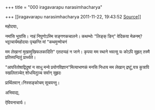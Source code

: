 +++
title = "000 iragavarapu narasimhacharya"

+++
[[iragavarapu narasimhacharya	2011-11-22, 19:43:52 [Source](https://groups.google.com/g/bvparishat/c/9mkUXnEgUwQ)]]



महोदयाः,

नमांसि भूयांसि। नाहं निपुणोऽस्मि सङ्गणकचालने। कथम्भोः "लिङ्क् डिन्" वेदिकया मेळनम्? भट्टाचार्यमहोदयाः पृच्छन्ति मां "कथमुन्मोचनं

मम लेखानां मुखामुखिफलकादिति" एतदप्यहं न जाने। कृपया मम स्थाने भवत्सु यः कोऽपि सुहृत् तस्मै प्रतिस्पन्दितुं प्रार्थ्यते।

"आपरितोषाद्विदुषां न साधु मन्ये प्रयोगविज्ञान"मित्याभाणकं मनसि निधाय मम लेखान् द्रष्टुं,यत्र कुत्रापि स्खलितञ्चेत् शोधयितुञ्च सर्वान् सुहृदः

प्रार्थितवान्।निस्सङ्कोचम् सूचयन्तु।

अभिवाद्य,

ऐवियनाचार्यः।

